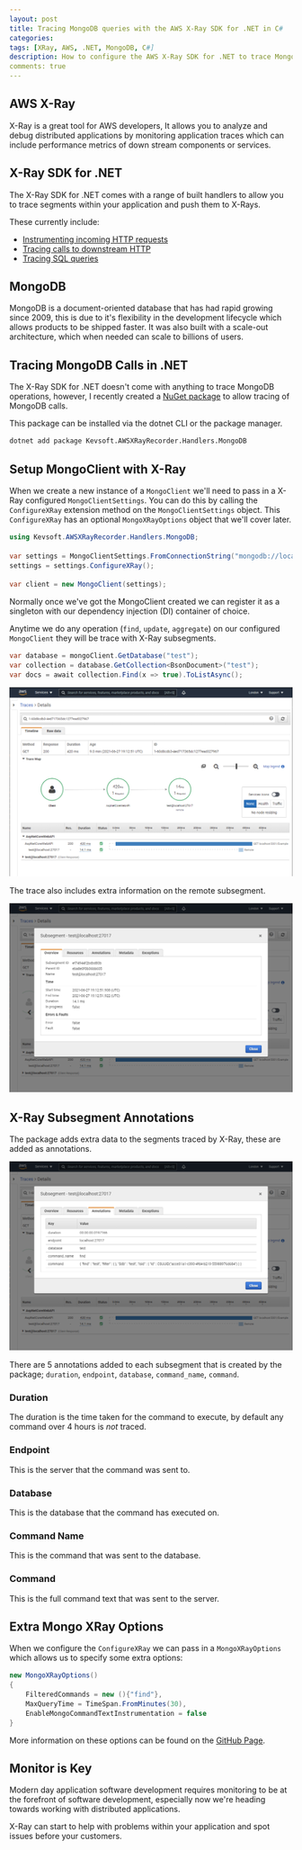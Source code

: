 ```yaml
---
layout: post
title: Tracing MongoDB queries with the AWS X-Ray SDK for .NET in C#
categories:
tags: [XRay, AWS, .NET, MongoDB, C#]
description: How to configure the AWS X-Ray SDK for .NET to trace MongoDB queries
comments: true
---
```


## AWS X-Ray

X-Ray is a great tool for AWS developers, It allows you to analyze and debug distributed applications by monitoring application traces which can include performance metrics of down stream components or services.

## X-Ray SDK for .NET
The X-Ray SDK for .NET comes with a range of built handlers to allow you to trace segments within your application and push them to X-Rays.

These currently include:
- [Instrumenting incoming HTTP requests](https://docs.aws.amazon.com/xray/latest/devguide/xray-sdk-dotnet-messagehandler.html)
- [Tracing calls to downstream HTTP](https://docs.aws.amazon.com/xray/latest/devguide/xray-sdk-dotnet-httpclients.html)
- [Tracing SQL queries](https://docs.aws.amazon.com/xray/latest/devguide/xray-sdk-dotnet-sqlqueries.html)

## MongoDB

MongoDB is a document-oriented database that has had rapid growing since 2009, this is due to it's flexibility in the development lifecycle which allows products to be shipped faster. It was also built with a scale-out architecture, which when needed can scale to billions of users.

## Tracing MongoDB Calls in .NET

The X-Ray SDK for .NET doesn't come with anything to trace MongoDB operations, however, I recently created a [NuGet package](https://www.nuget.org/packages/Kevsoft.AWSXRayRecorder.Handlers.MongoDB/) to allow tracing of MongoDB calls.

This package can be installed via the dotnet CLI or the package manager.

```bash
dotnet add package Kevsoft.AWSXRayRecorder.Handlers.MongoDB
```

## Setup MongoClient with X-Ray

When we create a new instance of a `MongoClient` we'll need to pass in a X-Ray configured `MongoClientSettings`. You can do this by calling the `ConfigureXRay` extension method on the `MongoClientSettings` object. This `ConfigureXRay` has an optional `MongoXRayOptions` object that we'll cover later.

```csharp
using Kevsoft.AWSXRayRecorder.Handlers.MongoDB;

var settings = MongoClientSettings.FromConnectionString("mongodb://localhost");
settings = settings.ConfigureXRay();

var client = new MongoClient(settings);
```

Normally once we've got the MongoClient created we can register it as a singleton with our dependency injection (DI) container of choice. 

Anytime we do any operation (`find`, `update`, `aggregate`) on our configured `MongoClient`  they will be trace with X-Ray subsegments.

```csharp
var database = mongoClient.GetDatabase("test");
var collection = database.GetCollection<BsonDocument>("test");
var docs = await collection.Find(x => true).ToListAsync();
```

![XRay Trace Details](/assets/posts/2021-06-27-tracing-mongodb-queries-with-the-aws-x-ray-sdk-for-.net-in-csharp/x-ray-trace-details.png "XRay Trace Details")

The trace also includes extra information on the remote subsegment.

![XRay MongoDB Subsegment Overview](/assets/posts/2021-06-27-tracing-mongodb-queries-with-the-aws-x-ray-sdk-for-.net-in-csharp/x-ray-mongodb-subsegment-overview.png "XRay MongoDB Subsegment Overview")

## X-Ray Subsegment Annotations

The package adds extra data to the segments traced by X-Ray, these are added as annotations.

![XRay MongoDB Subsegment Annotations](/assets/posts/2021-06-27-tracing-mongodb-queries-with-the-aws-x-ray-sdk-for-.net-in-csharp/x-ray-mongodb-subsegment-annotations.png "XRay MongoDB Subsegment Annotations")

There are 5 annotations added to each subsegment that is created by the package; `duration`, `endpoint`, `database`, `command_name`, `command`.

### Duration

The duration is the time taken for the command to execute, by default any command over 4 hours is *not* traced.

### Endpoint

This is the server that the command was sent to.

### Database

This is the database that the command has executed on.

### Command Name

This is the command that was sent to the database.

### Command

This is the full command text that was sent to the server.

## Extra Mongo XRay Options

When we configure the `ConfigureXRay` we can pass in a `MongoXRayOptions` which allows us to specify some extra options:

```csharp
new MongoXRayOptions()
{
    FilteredCommands = new (){"find"},
    MaxQueryTime = TimeSpan.FromMinutes(30),
    EnableMongoCommandTextInstrumentation = false
}
```

More information on these options can be found on the [GitHub Page](https://github.com/kevbite/Kevsoft.AWSXRayRecorder.Handlers.MongoDB#mongo-xray-options).


## Monitor is Key

Modern day application software development requires monitoring to be at the forefront of software development, especially now we're heading towards working with distributed applications.

X-Ray can start to help with problems within your application and spot issues before your customers.



